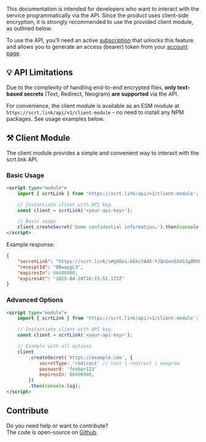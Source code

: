 This documentation is intended for developers who want to interact with the service programmatically via the API. Since the product uses client-side encryption, it is strongly recommended to use the provided client module, as outlined below.

To use the API, you’ll need an active [subscription](/pricing) that unlocks this feature and allows you to generate an access (bearer) token from your [account page](/account).

## 💡 API Limitations

Due to the complexity of handling end-to-end encrypted files, **only text-based secrets** (Text, Redirect, Neogram) **are supported** via the API.

For convenience, the client module is available as an ESM module at `https://scrt.link/api/v1/client-module` - no need to install any NPM packages. See usage examples below.

## ⚒️ Client Module

The client module provides a simple and convenient way to interact with the scrt.link API.

### Basic Usage

```html
<script type="module">
	import { scrtLink } from 'https://scrt.link/api/v1/client-module';

	// Instantiate client with API key.
	const client = scrtLink('<your-api-key>');

	// Basic usage
	client.createSecret('Some confidential information…').then(console.log);
</script>
```

Example response:

```json
{
	"secretLink": "https://scrt.link/s#gOOei~kEkcYAAX-YJQnGooSXdSJg8MXkzk~2",
	"receiptId": "D0waygL3",
	"expiresIn": 86400000,
	"expiresAt": "2025-04-24T16:15:52.172Z"
}
```

### Advanced Options

```html
<script type="module">
	import { scrtLink } from 'https://scrt.link/api/v1/client-module';

	// Instantiate client with API key.
	const client = scrtLink('<your-api-key>');

	// Example with all options
	client
		.createSecret('https://example.com', {
			secretType: 'redirect' // text | redirect | neogram
			password: 'foobar123'
			expiresIn: 86400000,
		})
		.then(console.log);
</script>
```

## Contribute

Do you need help or want to contribute?  
The code is open-source on [Github](https://github.com/stophecom/scrt-link-v2).
